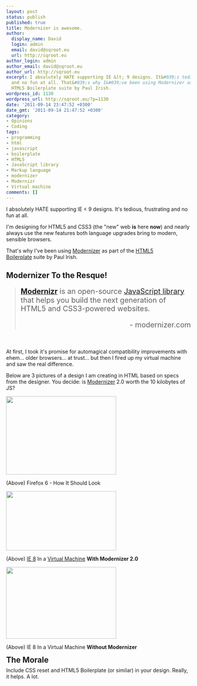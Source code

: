 ```yaml
---
layout: post
status: publish
published: true
title: Modernizer is awesome.
author:
  display_name: David
  login: admin
  email: david@sqroot.eu
  url: http://sqroot.eu
author_login: admin
author_email: david@sqroot.eu
author_url: http://sqroot.eu
excerpt: I absolutely HATE supporting IE &lt; 9 designs. It&#039;s tedious, frustrating
  and no fun at all. That&#039;s why I&#039;ve been using Modernizer as part of the
  HTML5 Boilerplate suite by Paul Irish.
wordpress_id: 1130
wordpress_url: http://sqroot.eu/?p=1130
date: '2011-09-14 23:47:52 +0300'
date_gmt: '2011-09-14 21:47:52 +0300'
category:
- Opinions
- Coding
tags:
- programming
- html
- javascript
- boilerplate
- HTML5
- JavaScript library
- Markup language
- modernizer
- Modernizr
- Virtual machine
comments: []
---
```


I absolutely HATE supporting IE &lt; 9 designs. It&#039;s tedious, frustrating and no fun at all.


I&#039;m designing for HTML5 and CSS3&nbsp;(the &quot;new&quot; web <strong>is</strong> here <strong>now</strong>) and nearly always use the new features both language upgrades bring to modern, sensible browsers.


That&#039;s why I&#039;ve been using <a href="http://www.modernizr.com/">Modernizer</a> as part of the <a href="http://html5boilerplate.com/">HTML5 Boilerplate</a>&nbsp;suite by Paul Irish.

<h2>Modernizer To the Resque!</h2>
<blockquote>
<p class="intro" style="margin-top: 1em;margin-right: 0px;margin-bottom: 1em;margin-left: 0px;padding-top: 0px;padding-right: 0px;padding-bottom: 0px;padding-left: 0px;border-top-width: 0px;border-right-width: 0px;border-bottom-width: 0px;border-left-width: 0px;border-style: initial;border-color: initial;font-size: 1.42em;vertical-align: baseline;background-color: transparent;line-height: 1.2"><strong><a class="zem_slink" href="http://www.modernizr.com/" rel="homepage" title="Modernizr">Modernizr</a></strong>&nbsp;is an open-source <a class="zem_slink" href="http://en.wikipedia.org/wiki/JavaScript_library" rel="wikipedia" title="JavaScript library">JavaScript library</a> that helps you build the next generation of HTML5 and CSS3-powered websites.

<p class="intro" style="margin-top: 1em;margin-right: 0px;margin-bottom: 1em;margin-left: 0px;padding-top: 0px;padding-right: 0px;padding-bottom: 0px;padding-left: 0px;border-top-width: 0px;border-right-width: 0px;border-bottom-width: 0px;border-left-width: 0px;border-style: initial;border-color: initial;font-size: 1.42em;vertical-align: baseline;background-color: transparent;line-height: 1.2;text-align: right">- modernizer.com

</blockquote>

&nbsp;


At first, I took it&#039;s promise for automagical&nbsp;compatibility improvements with ehem... older browsers... at trust... but then I fired up my virtual machine and saw the real difference.


Below are 3 pictures of a design I am creating in HTML based on specs from the designer. You decide: is <a href="http://www.modernizr.com/">Modernizer</a> 2.0 worth the 10 kilobytes of JS?


<a href="http://sqroot.eu/wp-content/uploads/2011/09/how_should_look.png"><img alt="" class="alignnone size-medium wp-image-1132" height="213" src="http://sqroot.eu/wp-content/uploads/2011/09/how_should_look-300x213.png" width="300" /></a>


(Above) Firefox 6 - How It Should Look


<a href="http://sqroot.eu/wp-content/uploads/2011/09/with_modernizer.png"><img alt="" class="alignnone size-medium wp-image-1133" height="161" src="http://sqroot.eu/wp-content/uploads/2011/09/with_modernizer-300x161.png" width="300" /></a>


(Above)&nbsp;<a class="zem_slink" href="http://www.microsoft.com/windows/internet-explorer/" rel="homepage" title="Internet Explorer 8">IE 8</a> In a <a class="zem_slink" href="http://en.wikipedia.org/wiki/Virtual_machine" rel="wikipedia" title="Virtual machine">Virtual Machine</a> <strong>With Modernizer 2.0</strong>


<a href="http://sqroot.eu/wp-content/uploads/2011/09/without_modernizer1.png"><img alt="" class="alignnone size-medium wp-image-1134" height="195" src="http://sqroot.eu/wp-content/uploads/2011/09/without_modernizer1-300x195.png" width="300" /></a>


(Above)&nbsp;IE 8 In a Virtual Machine <strong>Without Modernizer</strong>

<h2 class="zemanta-pixie" style="margin-top: 10px;height: 15px">The Morale</h2>
<div class="zemanta-pixie" style="margin-top:10px;height:15px">Include CSS reset and HTML5 Boilerplate (or similar) in your design. Really, it helps. A lot.</div>
<div class="zemanta-pixie" style="margin-top:10px;height:15px"><img alt="" class="zemanta-pixie-img" src="" style="border:none;float:right" /></div>
